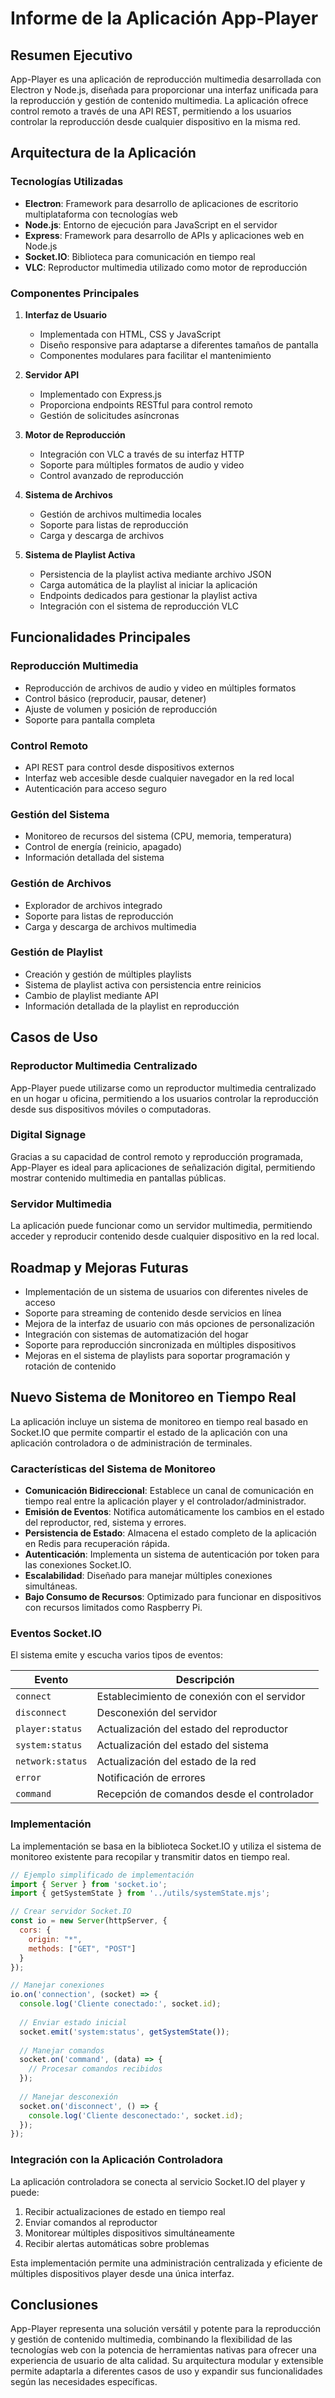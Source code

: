 # Informe de la Aplicación App-Player

## Resumen Ejecutivo

App-Player es una aplicación de reproducción multimedia desarrollada con Electron y Node.js, diseñada para proporcionar una interfaz unificada para la reproducción y gestión de contenido multimedia. La aplicación ofrece control remoto a través de una API REST, permitiendo a los usuarios controlar la reproducción desde cualquier dispositivo en la misma red.

## Arquitectura de la Aplicación

### Tecnologías Utilizadas

- **Electron**: Framework para desarrollo de aplicaciones de escritorio multiplataforma con tecnologías web
- **Node.js**: Entorno de ejecución para JavaScript en el servidor
- **Express**: Framework para desarrollo de APIs y aplicaciones web en Node.js
- **Socket.IO**: Biblioteca para comunicación en tiempo real
- **VLC**: Reproductor multimedia utilizado como motor de reproducción

### Componentes Principales

1. **Interfaz de Usuario**
   - Implementada con HTML, CSS y JavaScript
   - Diseño responsive para adaptarse a diferentes tamaños de pantalla
   - Componentes modulares para facilitar el mantenimiento

2. **Servidor API**
   - Implementado con Express.js
   - Proporciona endpoints RESTful para control remoto
   - Gestión de solicitudes asíncronas

3. **Motor de Reproducción**
   - Integración con VLC a través de su interfaz HTTP
   - Soporte para múltiples formatos de audio y video
   - Control avanzado de reproducción

4. **Sistema de Archivos**
   - Gestión de archivos multimedia locales
   - Soporte para listas de reproducción
   - Carga y descarga de archivos

5. **Sistema de Playlist Activa**
   - Persistencia de la playlist activa mediante archivo JSON
   - Carga automática de la playlist al iniciar la aplicación
   - Endpoints dedicados para gestionar la playlist activa
   - Integración con el sistema de reproducción VLC

## Funcionalidades Principales

### Reproducción Multimedia

- Reproducción de archivos de audio y video en múltiples formatos
- Control básico (reproducir, pausar, detener)
- Ajuste de volumen y posición de reproducción
- Soporte para pantalla completa

### Control Remoto

- API REST para control desde dispositivos externos
- Interfaz web accesible desde cualquier navegador en la red local
- Autenticación para acceso seguro

### Gestión del Sistema

- Monitoreo de recursos del sistema (CPU, memoria, temperatura)
- Control de energía (reinicio, apagado)
- Información detallada del sistema

### Gestión de Archivos

- Explorador de archivos integrado
- Soporte para listas de reproducción
- Carga y descarga de archivos multimedia

### Gestión de Playlist

- Creación y gestión de múltiples playlists
- Sistema de playlist activa con persistencia entre reinicios
- Cambio de playlist mediante API
- Información detallada de la playlist en reproducción

## Casos de Uso

### Reproductor Multimedia Centralizado

App-Player puede utilizarse como un reproductor multimedia centralizado en un hogar u oficina, permitiendo a los usuarios controlar la reproducción desde sus dispositivos móviles o computadoras.

### Digital Signage

Gracias a su capacidad de control remoto y reproducción programada, App-Player es ideal para aplicaciones de señalización digital, permitiendo mostrar contenido multimedia en pantallas públicas.

### Servidor Multimedia

La aplicación puede funcionar como un servidor multimedia, permitiendo acceder y reproducir contenido desde cualquier dispositivo en la red local.

## Roadmap y Mejoras Futuras

- Implementación de un sistema de usuarios con diferentes niveles de acceso
- Soporte para streaming de contenido desde servicios en línea
- Mejora de la interfaz de usuario con más opciones de personalización
- Integración con sistemas de automatización del hogar
- Soporte para reproducción sincronizada en múltiples dispositivos
- Mejoras en el sistema de playlists para soportar programación y rotación de contenido

## Nuevo Sistema de Monitoreo en Tiempo Real

La aplicación incluye un sistema de monitoreo en tiempo real basado en Socket.IO que permite compartir el estado de la aplicación con una aplicación controladora o de administración de terminales.

### Características del Sistema de Monitoreo

- **Comunicación Bidireccional**: Establece un canal de comunicación en tiempo real entre la aplicación player y el controlador/administrador.
- **Emisión de Eventos**: Notifica automáticamente los cambios en el estado del reproductor, red, sistema y errores.
- **Persistencia de Estado**: Almacena el estado completo de la aplicación en Redis para recuperación rápida.
- **Autenticación**: Implementa un sistema de autenticación por token para las conexiones Socket.IO.
- **Escalabilidad**: Diseñado para manejar múltiples conexiones simultáneas.
- **Bajo Consumo de Recursos**: Optimizado para funcionar en dispositivos con recursos limitados como Raspberry Pi.

### Eventos Socket.IO

El sistema emite y escucha varios tipos de eventos:

| Evento | Descripción |
|--------|-------------|
| `connect` | Establecimiento de conexión con el servidor |
| `disconnect` | Desconexión del servidor |
| `player:status` | Actualización del estado del reproductor |
| `system:status` | Actualización del estado del sistema |
| `network:status` | Actualización del estado de la red |
| `error` | Notificación de errores |
| `command` | Recepción de comandos desde el controlador |

### Implementación

La implementación se basa en la biblioteca Socket.IO y utiliza el sistema de monitoreo existente para recopilar y transmitir datos en tiempo real.

```javascript
// Ejemplo simplificado de implementación
import { Server } from 'socket.io';
import { getSystemState } from '../utils/systemState.mjs';

// Crear servidor Socket.IO
const io = new Server(httpServer, {
  cors: {
    origin: "*",
    methods: ["GET", "POST"]
  }
});

// Manejar conexiones
io.on('connection', (socket) => {
  console.log('Cliente conectado:', socket.id);
  
  // Enviar estado inicial
  socket.emit('system:status', getSystemState());
  
  // Manejar comandos
  socket.on('command', (data) => {
    // Procesar comandos recibidos
  });
  
  // Manejar desconexión
  socket.on('disconnect', () => {
    console.log('Cliente desconectado:', socket.id);
  });
});
```

### Integración con la Aplicación Controladora

La aplicación controladora se conecta al servicio Socket.IO del player y puede:

1. Recibir actualizaciones de estado en tiempo real
2. Enviar comandos al reproductor
3. Monitorear múltiples dispositivos simultáneamente
4. Recibir alertas automáticas sobre problemas

Esta implementación permite una administración centralizada y eficiente de múltiples dispositivos player desde una única interfaz.

## Conclusiones

App-Player representa una solución versátil y potente para la reproducción y gestión de contenido multimedia, combinando la flexibilidad de las tecnologías web con la potencia de herramientas nativas para ofrecer una experiencia de usuario de alta calidad. Su arquitectura modular y extensible permite adaptarla a diferentes casos de uso y expandir sus funcionalidades según las necesidades específicas. 